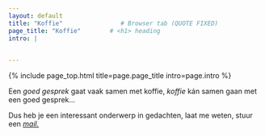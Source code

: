```yaml
---
layout: default
title: "Koffie"                # Browser tab (QUOTE FIXED)
page_title: "Koffie"        # <h1> heading
intro: |
  

---
```


{% include page_top.html 
   title=page.page_title 
   intro=page.intro 
%}



<div class="custom-section">
  
<p>Een <em>goed gesprek</em> gaat vaak samen met koffie, <em>koffie</em> kán samen gaan met een goed gesprek...</p>

<p>Dus heb je een interessant onderwerp in gedachten, laat me weten, stuur een <a href="mailto:unfinishedthoughtz1965@gmail.com" ><em>mail.</em></a></p>
  
</div>